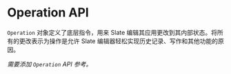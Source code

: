 # Operation API

`Operation` 对象定义了底层指令，用来 Slate 编辑其应用更改到其内部状态。将所有的更改表示为操作是允许 Slate 编辑器轻松实现历史记录、写作和其他功能的原因。

_需要添加 `Operation` API 参考。_
